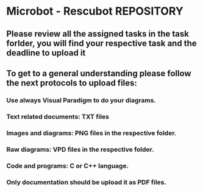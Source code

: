 # Microbot - Rescubot REPOSITORY

## Please review all the assigned tasks in the task forlder, you will find your respective task and the deadline to upload it
##
##
## To get to a general understanding please follow the next protocols to upload files:
### Use always Visual Paradigm to do your diagrams.
### Text related documents: TXT files
### Images and diagrams: PNG files in the respective folder.
### Raw diagrams: VPD files in the respective folder.
### Code and programs: C or C++ language.
### Only documentation should be upload it as PDF files.
